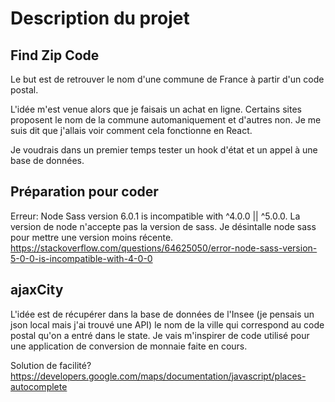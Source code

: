 # Description du projet
## Find Zip Code

Le but est de retrouver le nom d'une commune de France à partir d'un code postal.

L'idée m'est venue alors que je faisais un achat en ligne. Certains sites proposent le nom de la commune automaniquement et d'autres non. Je me suis dit que j'allais voir comment cela fonctionne en React. 

Je voudrais dans un premier temps tester un hook d'état et un appel à une base de données.

## Préparation pour coder

Erreur: Node Sass version 6.0.1 is incompatible with ^4.0.0 || ^5.0.0.
La version de node n'accepte pas la version de sass. Je désintalle node sass pour mettre une version moins récente.
https://stackoverflow.com/questions/64625050/error-node-sass-version-5-0-0-is-incompatible-with-4-0-0


## ajaxCity

L'idée est de récupérer dans la base de données de l'Insee (je pensais un json local mais j'ai trouvé une API) le nom de la ville qui correspond au code postal qu'on a entré dans le state. Je vais m'inspirer de code utilisé pour une application de conversion de monnaie faite en cours.


Solution de facilité? 
https://developers.google.com/maps/documentation/javascript/places-autocomplete


